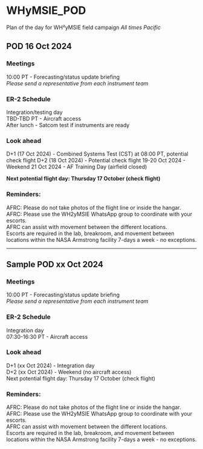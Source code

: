 # WHyMSIE_POD
Plan of the day for WH²yMSIE field campaign
*All times Pacific*

## POD 16 Oct 2024
### Meetings
10:00 PT - Forecasting/status update briefing  
*Please send a representative from each instrument team*

### ER-2 Schedule
Integration/testing day  
TBD-TBD PT - Aircraft access  
After lunch - Satcom test if instruments are ready

### Look ahead
D+1 (17 Oct 2024) - Combined Systems Test (CST) at 08:00 PT, potential check flight 
D+2 (18 Oct 2024) - Potential check flight
19-20 Oct 2024 - Weekend
21 Oct 2024 - AF Training Day (airfield closed)

__Next potential flight day: Thursday 17 October (check flight)__

### Reminders:
AFRC: Please do not take photos of the flight line or inside the hangar.  
AFRC: Please use the WH2yMSIE WhatsApp group to coordinate with your escorts.  
AFRC can assist with movement between the different locations.  
Escorts are required in the lab, breakroom, and movement between locations within the NASA Armstrong facility 7-days a week - no exceptions.  


---

## Sample POD xx Oct 2024
### Meetings
10:00 PT - Forecasting/status update briefing  
*Please send a representative from each instrument team*

### ER-2 Schedule
Integration day  
07:30-16:30 PT - Aircraft access  

### Look ahead
D+1 (xx Oct 2024) - Integration day  
D+2 (xx Oct 2024) - Weekend (no aircraft access)  
Next potential flight day: Thursday 17 October (check flight)

### Reminders:
AFRC: Please do not take photos of the flight line or inside the hangar.  
AFRC: Please use the WH2yMSIE WhatsApp group to coordinate with your escorts.  
AFRC can assist with movement between the different locations.  
Escorts are required in the lab, breakroom, and movement between locations within the NASA Armstrong facility 7-days a week - no exceptions.  
